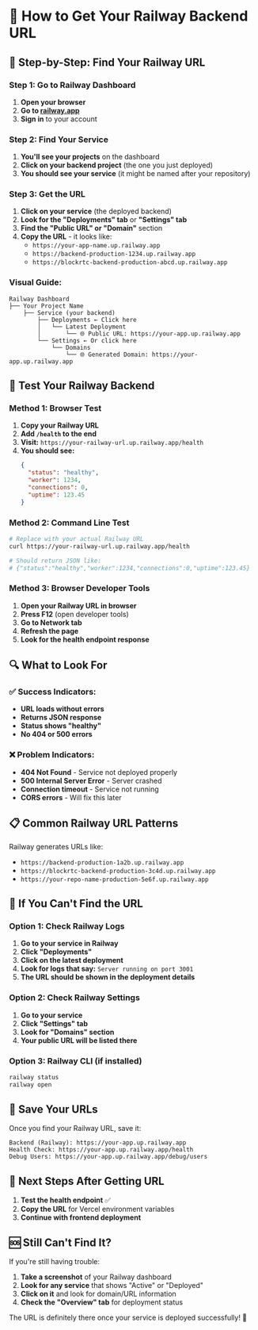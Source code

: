 # 🚂 How to Get Your Railway Backend URL

## 📍 Step-by-Step: Find Your Railway URL

### Step 1: Go to Railway Dashboard
1. **Open your browser**
2. **Go to [railway.app](https://railway.app)**
3. **Sign in** to your account

### Step 2: Find Your Service
1. **You'll see your projects** on the dashboard
2. **Click on your backend project** (the one you just deployed)
3. **You should see your service** (it might be named after your repository)

### Step 3: Get the URL
1. **Click on your service** (the deployed backend)
2. **Look for the "Deployments" tab** or **"Settings" tab**
3. **Find the "Public URL" or "Domain"** section
4. **Copy the URL** - it looks like:
   - `https://your-app-name.up.railway.app`
   - `https://backend-production-1234.up.railway.app`
   - `https://blockrtc-backend-production-abcd.up.railway.app`

### Visual Guide:
```
Railway Dashboard
├── Your Project Name
    ├── Service (your backend)
        ├── Deployments ← Click here
        │   └── Latest Deployment
        │       └── 🌐 Public URL: https://your-app.up.railway.app
        └── Settings ← Or click here
            └── Domains
                └── 🌐 Generated Domain: https://your-app.up.railway.app
```

## 🧪 Test Your Railway Backend

### Method 1: Browser Test
1. **Copy your Railway URL**
2. **Add `/health` to the end**
3. **Visit:** `https://your-railway-url.up.railway.app/health`
4. **You should see:** 
   ```json
   {
     "status": "healthy",
     "worker": 1234,
     "connections": 0,
     "uptime": 123.45
   }
   ```

### Method 2: Command Line Test
```bash
# Replace with your actual Railway URL
curl https://your-railway-url.up.railway.app/health

# Should return JSON like:
# {"status":"healthy","worker":1234,"connections":0,"uptime":123.45}
```

### Method 3: Browser Developer Tools
1. **Open your Railway URL in browser**
2. **Press F12** (open developer tools)
3. **Go to Network tab**
4. **Refresh the page**
5. **Look for the health endpoint response**

## 🔍 What to Look For

### ✅ Success Indicators:
- **URL loads without errors**
- **Returns JSON response**
- **Status shows "healthy"**
- **No 404 or 500 errors**

### ❌ Problem Indicators:
- **404 Not Found** - Service not deployed properly
- **500 Internal Server Error** - Server crashed
- **Connection timeout** - Service not running
- **CORS errors** - Will fix this later

## 📋 Common Railway URL Patterns

Railway generates URLs like:
- `https://backend-production-1a2b.up.railway.app`
- `https://blockrtc-backend-production-3c4d.up.railway.app`
- `https://your-repo-name-production-5e6f.up.railway.app`

## 🚨 If You Can't Find the URL

### Option 1: Check Railway Logs
1. **Go to your service in Railway**
2. **Click "Deployments"**
3. **Click on the latest deployment**
4. **Look for logs that say:** `Server running on port 3001`
5. **The URL should be shown in the deployment details**

### Option 2: Check Railway Settings
1. **Go to your service**
2. **Click "Settings" tab**
3. **Look for "Domains" section**
4. **Your public URL will be listed there**

### Option 3: Railway CLI (if installed)
```bash
railway status
railway open
```

## 📝 Save Your URLs

Once you find your Railway URL, save it:

```
Backend (Railway): https://your-app.up.railway.app
Health Check: https://your-app.up.railway.app/health
Debug Users: https://your-app.up.railway.app/debug/users
```

## 🔄 Next Steps After Getting URL

1. **Test the health endpoint** ✅
2. **Copy the URL** for Vercel environment variables
3. **Continue with frontend deployment**

## 🆘 Still Can't Find It?

If you're still having trouble:

1. **Take a screenshot** of your Railway dashboard
2. **Look for any service** that shows "Active" or "Deployed"
3. **Click on it** and look for domain/URL information
4. **Check the "Overview" tab** for deployment status

The URL is definitely there once your service is deployed successfully! 🎯